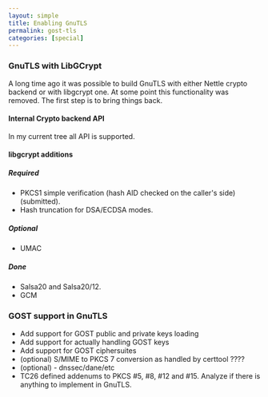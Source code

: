 ```yaml
---
layout: simple
title: Enabling GnuTLS 
permalink: gost-tls
categories: [special]
---
```


### GnuTLS with LibGCrypt

A long time ago it was possible to build GnuTLS with either Nettle crypto backend or with libgcrypt one. At some point this functionality was removed. The first step is to bring things back.

#### Internal Crypto backend API

In my current tree all API is supported.

#### libgcrypt additions
##### Required
* PKCS1 simple verification (hash AID checked on the caller's side) (submitted).
* Hash truncation for DSA/ECDSA modes.

##### Optional
* UMAC

##### Done
* Salsa20 and Salsa20/12.
* GCM

### GOST support in GnuTLS

* Add support for GOST public and private keys loading
* Add support for actually handling GOST keys
* Add support for GOST ciphersuites
* (optional) S/MIME to PKCS 7 conversion as handled by certtool ????
* (optional) - dnssec/dane/etc
* TC26 defined addenums to PKCS #5, #8, #12 and #15. Analyze if there is anything to implement in GnuTLS.
